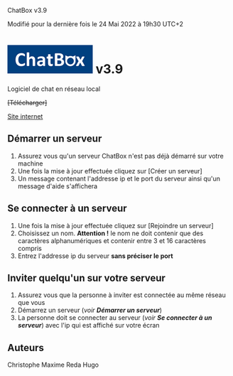 ChatBox v3.9

Modifié pour la dernière fois le 24 Mai 2022 à 19h30 UTC+2




# ![Alt text](https://raw.githubusercontent.com/HubertBDLB/ChatBox/main/images/logo_192_64.png) v3.9

Logiciel de chat en réseau local

~~[Télécharger]~~

[Site internet](https://hubertbdlb.github.io/chatbox/)


## Démarrer un serveur

1. Assurez vous qu'un serveur ChatBox n'est pas déjà démarré sur votre machine
2. Une fois la mise à jour effectuée cliquez sur [Créer un serveur]
3. Un message contenant l'addresse ip et le port du serveur ainsi qu'un message d'aide s'affichera


## Se connecter à un serveur

1. Une fois la mise à jour effectuée cliquez sur [Rejoindre un serveur]
2. Choisissez un nom. **Attention !** le nom ne doit contenir que des caractères alphanumériques et contenir entre 3 et 16 caractères compris
3. Entrez l'addresse ip du serveur **sans préciser le port**


## Inviter quelqu'un sur votre serveur

1. Assurez vous que la personne à inviter est connectée au même réseau que vous
2. Démarrez un serveur (*voir **Démarrer un serveur***)
3. La personne doit se connecter au serveur (*voir **Se connecter à un serveur***) avec l'ip qui est affiché sur votre écran

## Auteurs
Christophe
Maxime
Reda
Hugo
